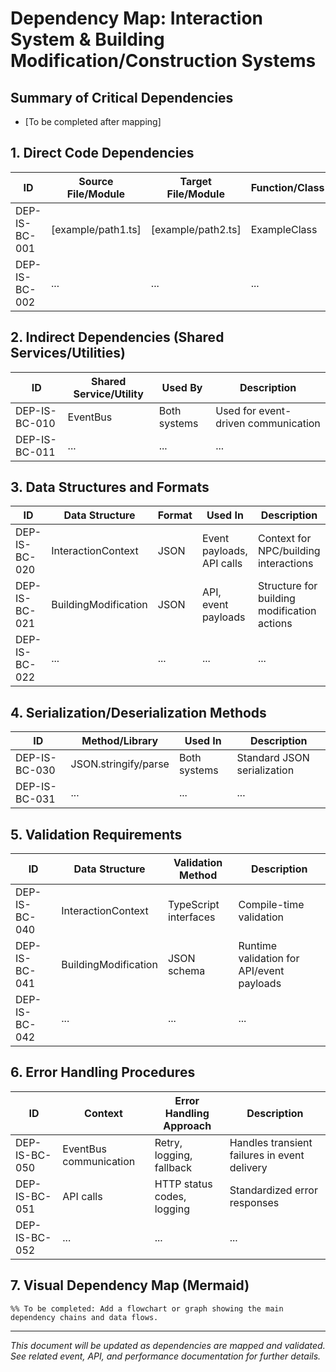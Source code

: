 # Dependency Map: Interaction System & Building Modification/Construction Systems

## Summary of Critical Dependencies
- [To be completed after mapping]

## 1. Direct Code Dependencies
| ID              | Source File/Module         | Target File/Module         | Function/Class         | Description                                  |
|-----------------|---------------------------|----------------------------|-----------------------|----------------------------------------------|
| DEP-IS-BC-001   | [example/path1.ts]        | [example/path2.ts]         | ExampleClass          | Direct import of ExampleClass for ...         |
| DEP-IS-BC-002   | ...                       | ...                        | ...                   | ...                                          |

## 2. Indirect Dependencies (Shared Services/Utilities)
| ID              | Shared Service/Utility     | Used By                    | Description                                  |
|-----------------|---------------------------|----------------------------|----------------------------------------------|
| DEP-IS-BC-010   | EventBus                  | Both systems               | Used for event-driven communication          |
| DEP-IS-BC-011   | ...                       | ...                        | ...                                          |

## 3. Data Structures and Formats
| ID              | Data Structure            | Format     | Used In                    | Description                                  |
|-----------------|--------------------------|------------|---------------------------|----------------------------------------------|
| DEP-IS-BC-020   | InteractionContext        | JSON       | Event payloads, API calls | Context for NPC/building interactions        |
| DEP-IS-BC-021   | BuildingModification     | JSON       | API, event payloads        | Structure for building modification actions  |
| DEP-IS-BC-022   | ...                      | ...        | ...                       | ...                                          |

## 4. Serialization/Deserialization Methods
| ID              | Method/Library            | Used In                    | Description                                  |
|-----------------|--------------------------|----------------------------|----------------------------------------------|
| DEP-IS-BC-030   | JSON.stringify/parse      | Both systems               | Standard JSON serialization                  |
| DEP-IS-BC-031   | ...                      | ...                        | ...                                          |

## 5. Validation Requirements
| ID              | Data Structure            | Validation Method           | Description                                  |
|-----------------|--------------------------|----------------------------|----------------------------------------------|
| DEP-IS-BC-040   | InteractionContext        | TypeScript interfaces       | Compile-time validation                      |
| DEP-IS-BC-041   | BuildingModification     | JSON schema                 | Runtime validation for API/event payloads    |
| DEP-IS-BC-042   | ...                      | ...                        | ...                                          |

## 6. Error Handling Procedures
| ID              | Context                   | Error Handling Approach     | Description                                  |
|-----------------|--------------------------|----------------------------|----------------------------------------------|
| DEP-IS-BC-050   | EventBus communication    | Retry, logging, fallback    | Handles transient failures in event delivery |
| DEP-IS-BC-051   | API calls                 | HTTP status codes, logging  | Standardized error responses                 |
| DEP-IS-BC-052   | ...                      | ...                        | ...                                          |

## 7. Visual Dependency Map (Mermaid)
```mermaid
%% To be completed: Add a flowchart or graph showing the main dependency chains and data flows.
```

---

*This document will be updated as dependencies are mapped and validated. See related event, API, and performance documentation for further details.* 